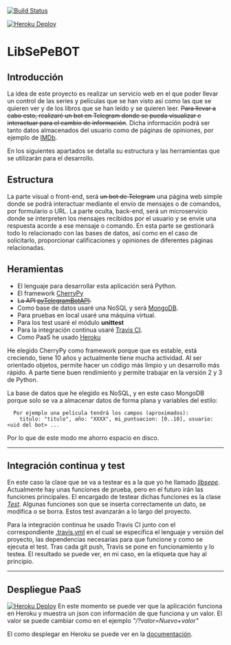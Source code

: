 [![Build Status](https://travis-ci.org/GinesNC/LibSePeBOT-IV.svg?branch=master)](https://travis-ci.org/GinesNC/LibSePeBOT-IV)

[![Heroku Deploy](https://www.herokucdn.com/deploy/button.svg)](https://libsepebot.herokuapp.com)
# LibSePeBOT
## Introducción

La idea de este proyecto es realizar un servicio web en el que poder llevar un control de las series y películas que se han visto así como las que se quieren ver y de los libros que se han leído y se quieren leer.  ~~Para llevar a cabo esto, realizaré un bot en Telegram donde se pueda visualizar e interactuar para el cambio de información~~. Dicha información podrá ser tanto datos almacenados del usuario como de páginas de opiniones, por ejemplo de [IMDb](https://www.imdb.com/).

En los siguientes apartados se detalla su estructura y las herramientas que se utilizarán para el desarrollo.

## Estructura

La parte visual o front-end, será ~~un bot de Telegram~~ una página web simple donde se podrá interactuar mediante el envío de mensajes o de comandos, por formulario o URL. La parte oculta, back-end, será un microservicio donde se interpreten los mensajes recibidos por el usuario y se envíe una respuesta acorde a ese mensaje o comando. En esta parte se gestionará todo lo relacionado con las bases de datos, así como en el caso de solicitarlo, proporcionar calificaciones y opiniones de diferentes páginas relacionadas.

## Heramientas

- El lenguaje para desarrollar esta aplicación será Python.
- El framework [CherryPy](https://cherrypy.org/)
- ~~La API [pyTelegramBotAPI](https://github.com/eternnoir/pyTelegramBotAPI).~~
- Como base de datos usaré una NoSQL y será [MongoDB](https://www.mongodb.com/es).
- Para pruebas en local usaré una máquina virtual.
- Para los test usaré el módulo __unittest__
- Para la integración continua usaré [Travis CI](https://travis-ci.org/).
- Como PaaS he usado [Heroku](https://www.heroku.com/)

He elegido CherryPy como framework porque que es estable, está creciendo, tiene 10 años y actualmente tiene mucha actividad. Al ser orientado objetos, permite hacer un código más limpio y un desarrollo más rápido. A parte tiene buen rendimiento y permite trabajar en la versión 2 y 3 de Python.

La base de datos que he elegido es NoSQL, y en este caso MongoDB porque solo se va a almacenar datos de forma plana y variables del estilo:

      Por ejemplo una película tendrá los campos (aproximados):
        titulo: "titulo", año: "XXXX", mi_puntuacion: [0..10], usuario: <uid del bot> ...

Por lo que de este modo me ahorro espacio en disco.
___________________________________

## Integración continua y test

En este caso la clase que se va a testear es a la que yo he llamado [_libsepe_](https://github.com/GinesNC/LibSePeBOT-IV/blob/master/lib/libsepe.py). Actualmente hay unas funciones de prueba, pero en el futuro irán las funciones principales. El encargado de testear dichas funciones es la clase [_Test_](https://github.com/GinesNC/LibSePeBOT-IV/blob/master/test.py). Algunas funciones son que se inserta correctamente un dato, se modifica o se borra. Estos test avanzarán a lo largo del proyecto.

Para la integración continua he usado Travis CI junto con el correspondiente [.travis.yml](https://github.com/GinesNC/LibSePeBOT-IV/blob/master/.travis.yml) en el cual se especifica el lenguaje y versión del proyecto, las dependencias necesarias para que funcione y como se ejecuta el test. Tras cada git push, Travis se pone en funcionamiento y lo testea. El resultado se puede ver, en mi caso, en la etiqueta que hay al principio.

___________________________________

## Despliegue PaaS
[![Heroku Deploy](https://www.herokucdn.com/deploy/button.svg)](https://libsepebot.herokuapp.com)
En este momento se puede ver que la aplicación funciona en Heroku y muestra un json con información de que funciona y un valor. El valor se puede cambiar como en el ejemplo *"/?valor=Nuevo+valor"*

El como desplegar en Heroku se puede ver en la [documentación](doc/despliegue_Heroku.md).

